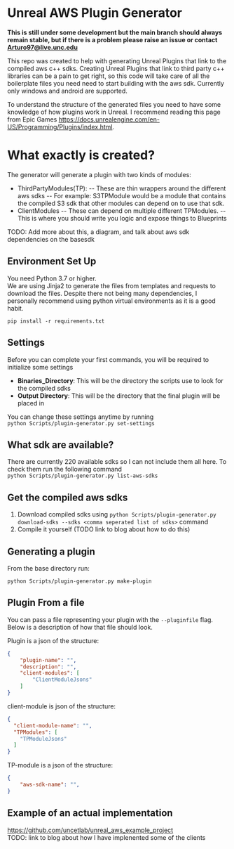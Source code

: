 # Unreal AWS Plugin Generator 
**This is still under some development but the main branch should always remain stable, but if there is a problem please raise an issue or contact Arturo97@live.unc.edu**

This repo was created to help with generating Unreal Plugins that link to the compiled aws c++ sdks. Creating Unreal Plugins that link to third party c++ libraries can be a pain to get right, so this code will take care of all the boilerplate files you need need to start building with the aws sdk. Currently only windows and android are supported. 

To understand the structure of the generated files you need to have some knowledge of how plugins work in Unreal. I recommend reading this page from Epic Games https://docs.unrealengine.com/en-US/Programming/Plugins/index.html. 


# What exactly is created?
The generator will generate a plugin with two kinds of modules: 
- ThirdPartyModules(TP):
    -- These are thin wrappers around the different aws sdks
    -- For example: S3TPModule would be a module that contains the compiled S3 sdk that other modules can depend on to use that sdk. 
- ClientModules
    -- These can depend on multiple different TPModules.
    -- This is where you should write you logic and expose things to Blueprints

TODO: Add more about this, a diagram, and talk about aws sdk dependencies on the basesdk 



## Environment Set Up
You need Python 3.7 or higher.  
We are using Jinja2 to generate the files from templates and requests to download the files. Despite there not being many dependencies, I personally recommend using python virtual environments as it is a good habit. 

```pip install -r requirements.txt```


## Settings
Before you can complete your first commands, you will be required to initialize some settings  
- **Binaries_Directory**: This will be the directory the scripts use to look for the compiled sdks  
- **Output Directory**: This will be the directory that the final plugin will be placed in


You can change these settings anytime by running  
```python Scripts/plugin-generator.py set-settings```


## What sdk are available?
There are currently 220 available sdks so I can not include them all here. To check them run the following command  
```python Scripts/plugin-generator.py list-aws-sdks```

## Get the compiled aws sdks
1. Download compiled sdks using ```python Scripts/plugin-generator.py download-sdks --sdks <comma seperated list of sdks>``` command 
2. Compile it yourself (TODO link to blog about how to do this)


## Generating a plugin
From the base directory run:

```python Scripts/plugin-generator.py make-plugin```

## Plugin From a file
You can pass a file representing your plugin with the ```--pluginfile``` flag. Below is a description of how that file should look.  

Plugin is a json of the structure:
```json
{
    "plugin-name": "",
    "description": "",
    "client-modules": [
        "ClientModuleJsons"
    ]
}
```

client-module is json of the structure:  
```json 
{  
  "client-module-name": "",   
  "TPModules": [  
    "TPModuleJsons"  
  ]  
}
```

TP-module is a json of the structure:
```json
{
    "aws-sdk-name": "", 
}
```

## Example of an actual implementation 
https://github.com/uncetlab/unreal_aws_example_project  
TODO: link to blog about how I have implenented some of the clients











